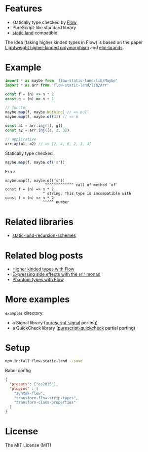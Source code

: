 # Features

- statically type checked by [Flow](https://flowtype.org/)
- PureScript-like standard library
- [static land](https://github.com/rpominov/static-land) compatible

The idea (faking higher kinded types in Flow) is based on the paper [Lightweight higher-kinded polymorphism](https://www.cl.cam.ac.uk/~jdy22/papers/lightweight-higher-kinded-polymorphism.pdf) and [elm-brands](https://github.com/joneshf/elm-brands).

# Example

```js
import * as maybe from 'flow-static-land/lib/Maybe'
import * as arr from 'flow-static-land/lib/Arr'

const f = (n) => n * 2
const g = (n) => n + 1

// functor
maybe.map(f, maybe.Nothing) // => null
maybe.map(f, maybe.of(3)) // => 6

const a1 = arr.inj([f, g])
const a2 = arr.inj([1, 2, 3])

// applicative
arr.ap(a1, a2) // => [2, 4, 6, 2, 3, 4]
```

Statically type checked

```js
maybe.map(f, maybe.of('s'))
```

Error

```
maybe.map(f, maybe.of('s'))
                  ^^^^^^^^^^^^^ call of method `of`
const f = (n) => n * 2
                 ^ string. This type is incompatible with
const f = (n) => n * 2
                 ^^^^^ number
```

# Related libraries

- [static-land-recursion-schemes](https://github.com/JosephJNK/static-land-recursion-schemes)

# Related blog posts

- [Higher kinded types with Flow](https://medium.com/@gcanti/higher-kinded-types-in-flow-275b657992b7)
- [Expressing side effects with the `Eff` monad](https://medium.com/@gcanti/the-eff-monad-implemented-in-flow-40803670c3eb)
- [Phantom types with Flow](https://medium.com/@gcanti/phantom-types-with-flow-828aff73232b)

# More examples

`examples` directory:

- a Signal library ([purescript-signal](https://github.com/bodil/purescript-signal) porting)
- a QuickCheck library ([purescript-quickcheck](https://github.com/purescript/purescript-quickcheck) partial porting)

# Setup

```sh
npm install flow-static-land --save
```

Babel config

```json
{
  "presets": ["es2015"],
  "plugins" : [
    "syntax-flow",
    "transform-flow-strip-types",
    "transform-class-properties"
  ]
}
```

# License

The MIT License (MIT)
